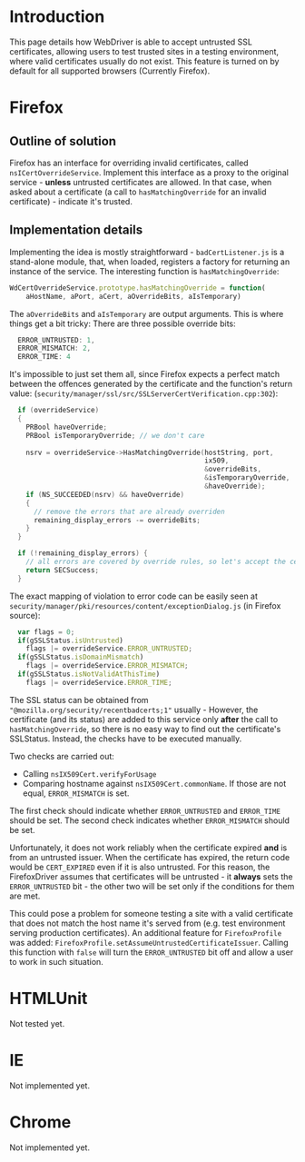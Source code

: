 # Introduction
This page details how WebDriver is able to accept untrusted SSL certificates, allowing users to test trusted sites in a testing environment, where valid certificates usually do not exist. This feature is turned on by default for all supported browsers (Currently Firefox).

# Firefox
## Outline of solution
Firefox has an interface for overriding invalid certificates, called `nsICertOverrideService`. Implement this interface as a proxy to the original service - **unless** untrusted certificates are allowed. In that case, when asked about a certificate (a call to `hasMatchingOverride` for an invalid certificate) - indicate it's trusted.

## Implementation details
Implementing the idea is mostly straightforward - `badCertListener.js` is a stand-alone module, that, when loaded, registers a factory for returning an instance of the service. The interesting function is `hasMatchingOverride`:

```js
WdCertOverrideService.prototype.hasMatchingOverride = function(
    aHostName, aPort, aCert, aOverrideBits, aIsTemporary)
```

The `aOverrideBits` and `aIsTemporary` are output arguments. This is where things get a bit tricky:
There are three possible override bits:

```js
  ERROR_UNTRUSTED: 1,
  ERROR_MISMATCH: 2,
  ERROR_TIME: 4
```

It's impossible to just set them all, since Firefox expects a perfect match between the offences generated by the certificate and the function's return value: (`security/manager/ssl/src/SSLServerCertVerification.cpp:302`):

```cpp
  if (overrideService)
  {
    PRBool haveOverride;
    PRBool isTemporaryOverride; // we don't care
  
    nsrv = overrideService->HasMatchingOverride(hostString, port,
                                                ix509, 
                                                &overrideBits,
                                                &isTemporaryOverride, 
                                                &haveOverride);
    if (NS_SUCCEEDED(nsrv) && haveOverride) 
    {
      // remove the errors that are already overriden
      remaining_display_errors -= overrideBits;
    }
  }

  if (!remaining_display_errors) {
    // all errors are covered by override rules, so let's accept the cert
    return SECSuccess;
  }
```

The exact mapping of violation to error code can be easily seen at `security/manager/pki/resources/content/exceptionDialog.js` (in Firefox source):

```js
  var flags = 0;
  if(gSSLStatus.isUntrusted)
    flags |= overrideService.ERROR_UNTRUSTED;
  if(gSSLStatus.isDomainMismatch)
    flags |= overrideService.ERROR_MISMATCH;
  if(gSSLStatus.isNotValidAtThisTime)
    flags |= overrideService.ERROR_TIME;
```

The SSL status can be obtained from `"@mozilla.org/security/recentbadcerts;1"` usually - However, the certificate (and its status) are added to this service only **after** the call to `hasMatchingOverride`, so there is no easy way to find out the certificate's SSLStatus. Instead, the checks have to be executed manually.


Two checks are carried out:
  * Calling `nsIX509Cert.verifyForUsage`
  * Comparing hostname against `nsIX509Cert.commonName`. If those are not equal, `ERROR_MISMATCH` is set.

The first check should indicate whether `ERROR_UNTRUSTED` and `ERROR_TIME` should be set. 
The second check indicates whether `ERROR_MISMATCH` should be set.


Unfortunately, it does not work reliably when the certificate expired **and** is from an untrusted issuer. When the certificate has expired, the return code would be `CERT_EXPIRED` even if it is also untrusted. For this reason, the FirefoxDriver assumes that certificates will be untrusted - it **always** sets the `ERROR_UNTRUSTED` bit - the other two will be set only if the conditions for them are met.

This could pose a problem for someone testing a site with a valid certificate that does not match the host name it's served from (e.g. test environment serving production certificates). An additional feature for `FirefoxProfile` was added: `FirefoxProfile.setAssumeUntrustedCertificateIssuer`. Calling this function with `false` will turn the `ERROR_UNTRUSTED` bit off and allow a user to work in such situation.

# HTMLUnit
Not tested yet.

# IE
Not implemented yet.

# Chrome
Not implemented yet.